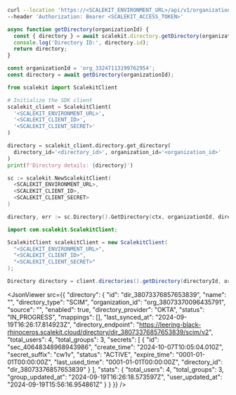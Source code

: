 <CodeWithHeader method="get" endpoint="/api/v1/organizations/{organization_id}/directories/{id}">
<Tabs groupId="tech-stack" querystring>
<TabItem value="curl" label="cURL">

```bash showLineNumbers
curl --location 'https://<SCALEKIT_ENVIRONMENT_URL>/api/v1/organizations/<organization_id>/directories' \
--header 'Authorization: Bearer <SCALEKIT_ACCESS_TOKEN>'
```

</TabItem>
<TabItem value="nodejs" label="Node.js">

```js showLineNumbers
async function getDirectory(organizationId) {
  const { directory } = await scalekit.directory.getDirectory(organizationId);
  console.log('Directory ID:', directory.id);
  return directory;
}

const organizationId = 'org_33247113199762954';
const directory = await getDirectory(organizationId);
```

</TabItem>
<TabItem value="py" label="Python">

```python showLineNumbers
from scalekit import ScalekitClient

# Initialize the SDK client
scalekit_client = ScalekitClient(
  '<SCALEKIT_ENVIRONMENT_URL>',
  '<SCALEKIT_CLIENT_ID>',
  '<SCALEKIT_CLIENT_SECRET>'
)

directory = scalekit_client.directory.get_directory(
  directory_id='<directory_id>', organization_id='<organization_id>'
)
print(f'Directory details: {directory}')
```

</TabItem>

<TabItem value="golang" label="Go">

```go showLineNumbers
sc := scalekit.NewScalekitClient(
  <SCALEKIT_ENVIRONMENT_URL>,
  <SCALEKIT_CLIENT_ID>,
  <SCALEKIT_CLIENT_SECRET>
)

directory, err := sc.Directory().GetDirectory(ctx, organizationId, directoryId)
```

</TabItem>

<TabItem value="java" label="Java">

```java showLineNumbers
import com.scalekit.ScalekitClient;

ScalekitClient scalekitClient = new ScalekitClient(
  "<SCALEKIT_ENVIRONMENT_URL>",
  "<SCALEKIT_CLIENT_ID>",
  "<SCALEKIT_CLIENT_SECRET>"
);

Directory directory = client.directories().getDirectory(directoryId, organizationId);

```

</TabItem>

</Tabs>
</CodeWithHeader>

<CodeWithHeader title="Response">

<JsonViewer src={{
    "directory": {
        "id": "dir_38073376857653839",
        "name": "",
        "directory_type": "SCIM",
        "organization_id": "org_38073370096435791",
        "source": "",
        "enabled": true,
        "directory_provider": "OKTA",
        "status": "IN_PROGRESS",
        "mappings": [],
        "last_synced_at": "2024-09-19T16:26:17.814923Z",
        "directory_endpoint": "https://leering-black-rhinoceros.scalekit.cloud/directory/dir_38073376857653839/scim/v2",
        "total_users": 4,
        "total_groups": 3,
        "secrets": [
            {
                "id": "sec_40648348968943986",
                "create_time": "2024-10-07T10:05:04.010Z",
                "secret_suffix": "cw1v",
                "status": "ACTIVE",
                "expire_time": "0001-01-01T00:00:00Z",
                "last_used_time": "0001-01-01T00:00:00Z",
                "directory_id": "dir_38073376857653839"
            }
        ],
        "stats": {
            "total_users": 4,
            "total_groups": 3,
            "group_updated_at": "2024-09-19T16:26:18.573597Z",
            "user_updated_at": "2024-09-19T15:56:16.954861Z"
        }
    }
}} />

</CodeWithHeader>
